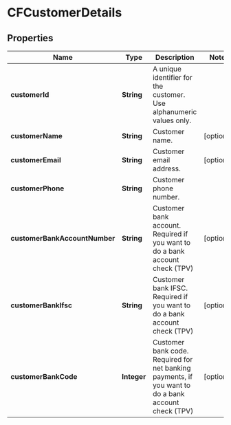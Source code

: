 

# CFCustomerDetails


## Properties

| Name | Type | Description | Notes |
|------------ | ------------- | ------------- | -------------|
|**customerId** | **String** | A unique identifier for the customer. Use alphanumeric values only. |  |
|**customerName** | **String** | Customer name. |  [optional] |
|**customerEmail** | **String** | Customer email address. |  [optional] |
|**customerPhone** | **String** | Customer phone number. |  |
|**customerBankAccountNumber** | **String** | Customer bank account. Required if you want to do a bank account check (TPV) |  [optional] |
|**customerBankIfsc** | **String** | Customer bank IFSC. Required if you want to do a bank account check (TPV) |  [optional] |
|**customerBankCode** | **Integer** | Customer bank code. Required for net banking payments, if you want to do a bank account check (TPV) |  [optional] |



